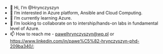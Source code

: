 - 👋 Hi, I’m @Hrynczyszyn
- 👀 I’m interested in Azure platform, Ansible and Cloud Computing.
- 🌱 I’m currently learning Azure.
- 💞️ I’m looking to collaborate on to intership/hands-on labs in fundamental level of Azure. 
- 📫 How to reach me - pawelhrynczyszyn@wp.pl or https://www.linkedin.com/in/pawe%C5%82-hrynczyszyn-phd-209ba340/; 

<!---
Hrynczyszyn/Hrynczyszyn is a ✨ special ✨ repository because its `README.md` (this file) appears on your GitHub profile.
You can click the Preview link to take a look at your changes.
--->
